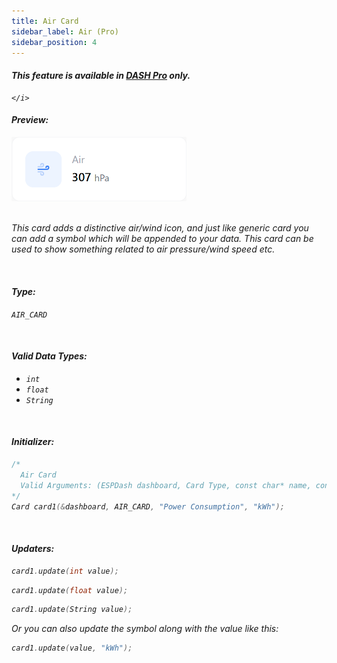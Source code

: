 ```yaml
---
title: Air Card
sidebar_label: Air (Pro)
sidebar_position: 4
---
```


<div className="pro-label">
    <i>
        <h4 style={{ fontWeight: '500', marginBottom: 5 }}>
             This feature is available in <a target="_blank" style={{ color: "red" }} href="https://espdash.pro">DASH Pro</a> only.
        </h4>
         
    </i>
</div>


#### Preview:
<img className="card-preview" src="/img/v4/air-card.png" width="280px" alt="Preview" />

<br/>


<br/>

This card adds a distinctive air/wind icon, and just like generic card you can add a symbol which will be appended to your data. This card can be used to show something related to air pressure/wind speed etc.

<br/>

#### Type:
`AIR_CARD`

<br/>

#### Valid Data Types:
- `int`
- `float`
- `String`

<br/>

#### Initializer:
```cpp
/* 
  Air Card
  Valid Arguments: (ESPDash dashboard, Card Type, const char* name, const char* symbol (optional) )
*/
Card card1(&dashboard, AIR_CARD, "Power Consumption", "kWh");
```

<br/>

#### Updaters:

```cpp
card1.update(int value);
```

```cpp
card1.update(float value);
```

```cpp
card1.update(String value);
```

Or you can also update the symbol along with the value like this:

```cpp
card1.update(value, "kWh");
```

<br/>
<br/>
